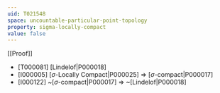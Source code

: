 ```yaml
---
uid: T021548
space: uncountable-particular-point-topology
property: sigma-locally-compact
value: false
---
```

[[Proof]]

* [T000081] [Lindelof|P000018]
* [I000005] [$\sigma$-Locally Compact|P000025] => [$\sigma$-compact|P000017]
* [I000122] ~[$\sigma$-compact|P000017] => ~[Lindelof|P000018]

